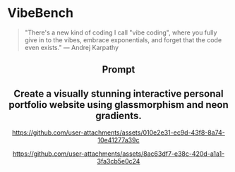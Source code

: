 # VibeBench
> "There's a new kind of coding I call "vibe coding", where you fully give in to the vibes, embrace exponentials, and forget that the code even exists." — Andrej Karpathy


<div align="center">

## Prompt 

## Create a visually stunning interactive personal portfolio website using glassmorphism and neon gradients.
https://github.com/user-attachments/assets/010e2e31-ec9d-43f8-8a74-10e41277a39c


https://github.com/user-attachments/assets/8ac63df7-e38c-420d-a1a1-3fa3cb5e0c24


